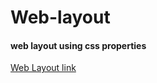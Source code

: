 # Web-layout
<h4>web layout using css properties</h4>
<a href="https://weblayout.netlify.com/">Web Layout link</a>
